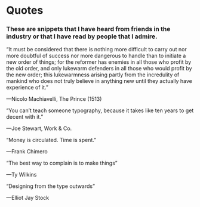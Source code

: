 # Quotes

### These are snippets that I have heard from friends in the industry or that I have read by people that I admire.

“It must be considered that there is nothing more difficult to carry out nor more doubtful of success nor more dangerous to handle than to initiate a new order of things; for the reformer has enemies in all those who profit by the old order, and only lukewarm defenders in all those who would profit by the new order; this lukewarmness arising partly from the incredulity of mankind who does not truly believe in anything new until they actually have experience of it.”

—Nicolo Machiavelli, The Prince (1513)

“You can’t teach someone typography, because it takes like ten years to get decent with it.”

—Joe Stewart, Work & Co.

“Money is circulated. Time is spent.”

—Frank Chimero

“The best way to complain is to make things”

—Ty Wilkins

“Designing from the type outwards”

—Elliot Jay Stock
